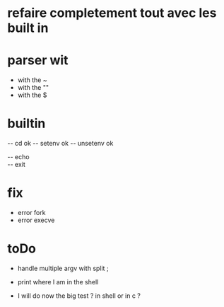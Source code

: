 # refaire completement tout avec les built in 


# parser wit
- with the ~
- with the ""
- with the $

# builtin 
-- cd       ok 
-- setenv   ok
-- unsetenv ok

-- echo     
-- exit


# fix 
- error fork 
- error execve


# toDo 
- handle multiple argv with split ;
- print where I am in the shell

- I will do now the big test ? in shell or in c ?
